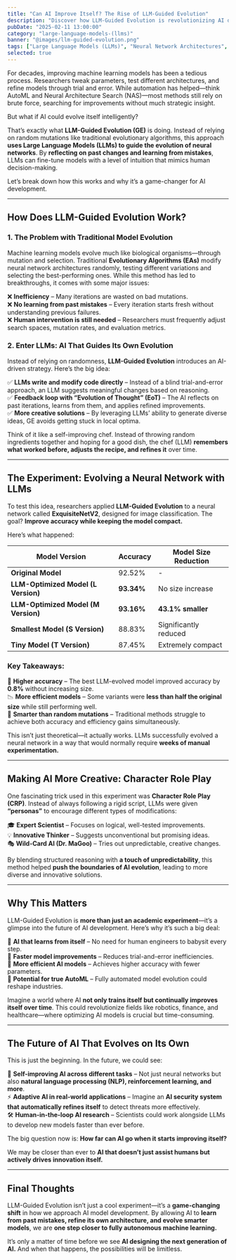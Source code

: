 ```yaml
---
title: "Can AI Improve Itself? The Rise of LLM-Guided Evolution"
description: "Discover how LLM-Guided Evolution is revolutionizing AI development—enabling models to refine their own architecture, improve efficiency, and evolve smarter, faster than ever before."
pubDate: "2025-02-11 13:00:00"
category: "large-language-models-(llms)"
banner: "@images/llm-guided-evolution.png"
tags: ["Large Language Models (LLMs)", "Neural Network Architectures", "AI", "Data", "Multimodal Learning"]
selected: true
---
```




For decades, improving machine learning models has been a tedious process. Researchers tweak parameters, test different architectures, and refine models through trial and error. While automation has helped—think AutoML and Neural Architecture Search (NAS)—most methods still rely on brute force, searching for improvements without much strategic insight.  

But what if AI could evolve itself intelligently?  

That’s exactly what **LLM-Guided Evolution (GE)** is doing. Instead of relying on random mutations like traditional evolutionary algorithms, this approach **uses Large Language Models (LLMs) to guide the evolution of neural networks**. By **reflecting on past changes and learning from mistakes**, LLMs can fine-tune models with a level of intuition that mimics human decision-making.  

Let’s break down how this works and why it’s a game-changer for AI development.  

---

## **How Does LLM-Guided Evolution Work?**  

### **1. The Problem with Traditional Model Evolution**  
Machine learning models evolve much like biological organisms—through mutation and selection. Traditional **Evolutionary Algorithms (EAs)** modify neural network architectures randomly, testing different variations and selecting the best-performing ones. While this method has led to breakthroughs, it comes with some major issues:  

❌ **Inefficiency** – Many iterations are wasted on bad mutations.  
❌ **No learning from past mistakes** – Every iteration starts fresh without understanding previous failures.  
❌ **Human intervention is still needed** – Researchers must frequently adjust search spaces, mutation rates, and evaluation metrics.  

### **2. Enter LLMs: AI That Guides Its Own Evolution**  
Instead of relying on randomness, **LLM-Guided Evolution** introduces an AI-driven strategy. Here’s the big idea:  

✅ **LLMs write and modify code directly** – Instead of a blind trial-and-error approach, an LLM suggests meaningful changes based on reasoning.  
✅ **Feedback loop with “Evolution of Thought” (EoT)** – The AI reflects on past iterations, learns from them, and applies refined improvements.  
✅ **More creative solutions** – By leveraging LLMs’ ability to generate diverse ideas, GE avoids getting stuck in local optima.  

Think of it like a self-improving chef. Instead of throwing random ingredients together and hoping for a good dish, the chef (LLM) **remembers what worked before, adjusts the recipe, and refines it** over time.  

---

## **The Experiment: Evolving a Neural Network with LLMs**  

To test this idea, researchers applied **LLM-Guided Evolution** to a neural network called **ExquisiteNetV2**, designed for image classification. The goal? **Improve accuracy while keeping the model compact.**  

Here’s what happened:  

| Model Version       | Accuracy  | Model Size Reduction |
|---------------------|----------|----------------------|
| **Original Model**  | 92.52%   | - |
| **LLM-Optimized Model (L Version)** | **93.34%** | No size increase |
| **LLM-Optimized Model (M Version)** | **93.16%** | **43.1% smaller** |
| **Smallest Model (S Version)** | 88.83% | Significantly reduced |
| **Tiny Model (T Version)** | 87.45% | Extremely compact |

### **Key Takeaways:**  
🚀 **Higher accuracy** – The best LLM-evolved model improved accuracy by **0.8%** without increasing size.  
📉 **More efficient models** – Some variants were **less than half the original size** while still performing well.  
🧠 **Smarter than random mutations** – Traditional methods struggle to achieve both accuracy and efficiency gains simultaneously.  

This isn’t just theoretical—it actually works. LLMs successfully evolved a neural network in a way that would normally require **weeks of manual experimentation.**  

---

## **Making AI More Creative: Character Role Play**  

One fascinating trick used in this experiment was **Character Role Play (CRP)**. Instead of always following a rigid script, LLMs were given **“personas”** to encourage different types of modifications:  

🎓 **Expert Scientist** – Focuses on logical, well-tested improvements.  
💡 **Innovative Thinker** – Suggests unconventional but promising ideas.  
🎭 **Wild-Card AI (Dr. MaGoo)** – Tries out unpredictable, creative changes.  

By blending structured reasoning with **a touch of unpredictability**, this method helped **push the boundaries of AI evolution**, leading to more diverse and innovative solutions.  

---

## **Why This Matters**  

LLM-Guided Evolution is **more than just an academic experiment**—it’s a glimpse into the future of AI development. Here’s why it’s such a big deal:  

🔹 **AI that learns from itself** – No need for human engineers to babysit every step.  
🔹 **Faster model improvements** – Reduces trial-and-error inefficiencies.  
🔹 **More efficient AI models** – Achieves higher accuracy with fewer parameters.  
🔹 **Potential for true AutoML** – Fully automated model evolution could reshape industries.  

Imagine a world where AI **not only trains itself but continually improves itself over time**. This could revolutionize fields like robotics, finance, and healthcare—where optimizing AI models is crucial but time-consuming.  

---

## **The Future of AI That Evolves on Its Own**  

This is just the beginning. In the future, we could see:  

🔮 **Self-improving AI across different tasks** – Not just neural networks but also **natural language processing (NLP), reinforcement learning, and more**.  
⚡ **Adaptive AI in real-world applications** – Imagine an **AI security system that automatically refines itself** to detect threats more effectively.  
🛠️ **Human-in-the-loop AI research** – Scientists could work alongside LLMs to develop new models faster than ever before.  

The big question now is: **How far can AI go when it starts improving itself?**  

We may be closer than ever to **AI that doesn’t just assist humans but actively drives innovation itself.**  

---

## **Final Thoughts**  

LLM-Guided Evolution isn’t just a cool experiment—it’s a **game-changing shift** in how we approach AI model development. By allowing AI to **learn from past mistakes, refine its own architecture, and evolve smarter models**, we are **one step closer to fully autonomous machine learning.**  

It’s only a matter of time before we see **AI designing the next generation of AI.** And when that happens, the possibilities will be limitless.  
